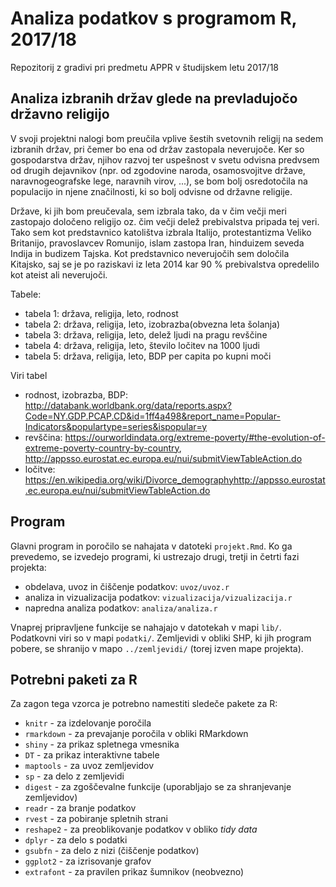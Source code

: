 # Analiza podatkov s programom R, 2017/18

Repozitorij z gradivi pri predmetu APPR v študijskem letu 2017/18

## Analiza izbranih držav glede na prevladujočo državno religijo

V svoji projektni nalogi bom preučila vplive šestih svetovnih religij na sedem izbranih držav, pri čemer bo ena od držav zastopala neverujoče. Ker so gospodarstva držav, njihov razvoj ter uspešnost v svetu odvisna predvsem od drugih dejavnikov (npr. od zgodovine naroda, osamosvojitve države, naravnogeografske lege, naravnih virov, ...), se bom bolj osredotočila na populacijo in njene značilnosti, ki so bolj odvisne od državne religije.

Države, ki jih bom preučevala, sem izbrala tako, da v čim večji meri zastopajo določeno religijo oz. čim večji delež prebivalstva pripada tej veri. Tako sem kot predstavnico katolištva izbrala Italijo, protestantizma Veliko Britanijo, pravoslavcev Romunijo, islam zastopa Iran, hinduizem seveda Indija in budizem Tajska. Kot predstavnico neverujočih sem določila Kitajsko, saj se je po raziskavi iz leta 2014 kar 90 % prebivalstva opredelilo kot ateist ali neverujoči.

Tabele:

* tabela 1: država, religija, leto, rodnost
* tabela 2: država, religija, leto, izobrazba(obvezna leta šolanja)
* tabela 3: država, religija, leto, delež ljudi na pragu revščine
* tabela 4: država, religija, leto, število ločitev na 1000 ljudi
* tabela 5: država, religija, leto, BDP per capita po kupni moči

Viri tabel
* rodnost, izobrazba, BDP: http://databank.worldbank.org/data/reports.aspx?Code=NY.GDP.PCAP.CD&id=1ff4a498&report_name=Popular-Indicators&populartype=series&ispopular=y
* revščina: https://ourworldindata.org/extreme-poverty/#the-evolution-of-extreme-poverty-country-by-country, http://appsso.eurostat.ec.europa.eu/nui/submitViewTableAction.do
* ločitve: https://en.wikipedia.org/wiki/Divorce_demographyhttp://appsso.eurostat.ec.europa.eu/nui/submitViewTableAction.do

## Program

Glavni program in poročilo se nahajata v datoteki `projekt.Rmd`. Ko ga prevedemo,
se izvedejo programi, ki ustrezajo drugi, tretji in četrti fazi projekta:

* obdelava, uvoz in čiščenje podatkov: `uvoz/uvoz.r`
* analiza in vizualizacija podatkov: `vizualizacija/vizualizacija.r`
* napredna analiza podatkov: `analiza/analiza.r`

Vnaprej pripravljene funkcije se nahajajo v datotekah v mapi `lib/`. Podatkovni
viri so v mapi `podatki/`. Zemljevidi v obliki SHP, ki jih program pobere, se
shranijo v mapo `../zemljevidi/` (torej izven mape projekta).

## Potrebni paketi za R

Za zagon tega vzorca je potrebno namestiti sledeče pakete za R:

* `knitr` - za izdelovanje poročila
* `rmarkdown` - za prevajanje poročila v obliki RMarkdown
* `shiny` - za prikaz spletnega vmesnika
* `DT` - za prikaz interaktivne tabele
* `maptools` - za uvoz zemljevidov
* `sp` - za delo z zemljevidi
* `digest` - za zgoščevalne funkcije (uporabljajo se za shranjevanje zemljevidov)
* `readr` - za branje podatkov
* `rvest` - za pobiranje spletnih strani
* `reshape2` - za preoblikovanje podatkov v obliko *tidy data*
* `dplyr` - za delo s podatki
* `gsubfn` - za delo z nizi (čiščenje podatkov)
* `ggplot2` - za izrisovanje grafov
* `extrafont` - za pravilen prikaz šumnikov (neobvezno)
